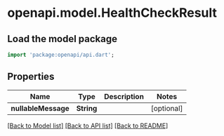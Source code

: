 # openapi.model.HealthCheckResult

## Load the model package
```dart
import 'package:openapi/api.dart';
```

## Properties
Name | Type | Description | Notes
------------ | ------------- | ------------- | -------------
**nullableMessage** | **String** |  | [optional] 

[[Back to Model list]](../README.md#documentation-for-models) [[Back to API list]](../README.md#documentation-for-api-endpoints) [[Back to README]](../README.md)



